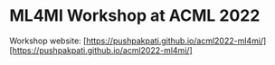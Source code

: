 # ML4MI Workshop at ACML 2022

Workshop website: [https://pushpakpati.github.io/acml2022-ml4mi/][https://pushpakpati.github.io/acml2022-ml4mi/]
